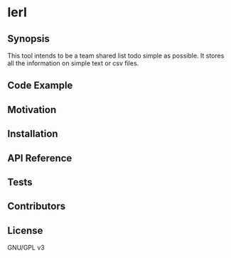 # lerl
## Synopsis

This tool intends to be a team shared list todo simple as possible.
It stores all the information on simple text or csv files.

## Code Example

## Motivation

## Installation

## API Reference

## Tests

## Contributors

## License

GNU/GPL v3

